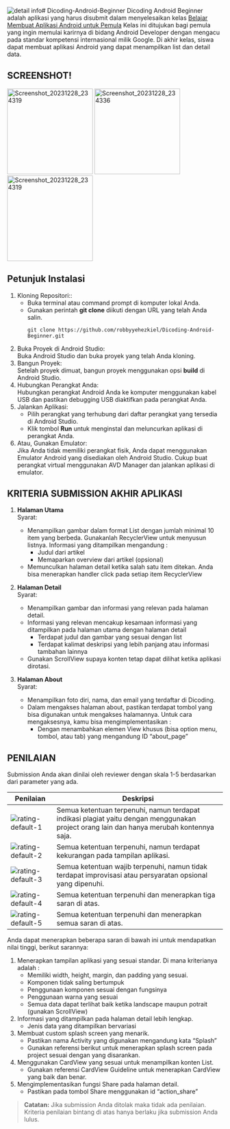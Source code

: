 ![detail info](https://github.com/robbyyehezkiel/Dicoding-Android-Beginner/assets/107051384/ece0489c-bebd-45b9-b09c-af48ec1d0bd6)# Dicoding-Android-Beginner
Dicoding Android Beginner adalah aplikasi yang harus disubmit dalam menyelesaikan kelas [Belajar Membuat Aplikasi Android untuk Pemula](https://www.dicoding.com/academies/51)
Kelas ini ditujukan bagi pemula yang ingin memulai karirnya di bidang Android Developer dengan mengacu pada standar kompetensi internasional milik Google. Di akhir kelas, siswa dapat membuat aplikasi Android yang dapat menampilkan list dan detail data. 

## SCREENSHOT!
<img src="https://github.com/robbyyehezkiel/Dicoding-Android-Beginner/assets/107051384/fc4aef4a-2149-481e-9818-9b4ca667b3cc" alt="Screenshot_20231228_234319" width="200">
<img src="https://github.com/robbyyehezkiel/Dicoding-Android-Beginner/assets/107051384/33993a52-ab55-468f-8f39-d03020e13f3e" alt="Screenshot_20231228_234336" width="200">
<img src="https://github.com/robbyyehezkiel/Dicoding-Android-Beginner/assets/107051384/bed23fd0-efa9-4a68-837c-f74fec7e3d8d" alt="Screenshot_20231228_234319" width="200">

## Petunjuk Instalasi
1. Kloning Repositori::
   - Buka terminal atau command prompt di komputer lokal Anda.
   - Gunakan perintah **git clone** diikuti dengan URL yang telah Anda salin.
     ```
     git clone https://github.com/robbyyehezkiel/Dicoding-Android-Beginner.git
     ```
3. Buka Proyek di Android Studio:<br>
   Buka Android Studio dan buka proyek yang telah Anda kloning.
4. Bangun Proyek:<br>
   Setelah proyek dimuat, bangun proyek menggunakan opsi **build** di Android Studio.
5. Hubungkan Perangkat Anda:<br>
   Hubungkan perangkat Android Anda ke komputer menggunakan kabel USB dan pastikan debugging USB diaktifkan pada perangkat Anda.
7. Jalankan Aplikasi:
   - Pilih perangkat yang terhubung dari daftar perangkat yang tersedia di Android Studio.
   - Klik tombol **Run** untuk menginstal dan meluncurkan aplikasi di perangkat Anda.
8. Atau, Gunakan Emulator:<br>
   Jika Anda tidak memiliki perangkat fisik, Anda dapat menggunakan Emulator Android yang disediakan oleh Android Studio. Cukup buat perangkat virtual menggunakan AVD Manager dan jalankan aplikasi di emulator.

## KRITERIA SUBMISSION AKHIR APLIKASI

1. **Halaman Utama**<br>
   Syarat:
   - Menampilkan gambar dalam format List dengan jumlah minimal 10 item yang berbeda. Gunakanlah RecyclerView untuk menyusun listnya. Informasi yang ditampilkan mengandung :
     - Judul dari artikel
     - Memaparkan overview dari artikel (opsional)
   - Memunculkan halaman detail ketika salah satu item ditekan. Anda bisa menerapkan handler click pada setiap item RecyclerView

2. **Halaman Detail**<br>
   Syarat:
   - Menampilkan gambar dan informasi yang relevan pada halaman detail.
   - Informasi yang relevan mencakup kesamaan informasi yang ditampilkan pada halaman utama dengan halaman detail
       * Terdapat judul dan gambar yang sesuai dengan list
       - Terdapat kalimat deskripsi yang lebih panjang atau informasi tambahan lainnya
   - Gunakan ScrollView supaya konten tetap dapat dilihat ketika aplikasi dirotasi.

3. **Halaman About**<br>
   Syarat:
   - Menampilkan foto diri, nama, dan email yang terdaftar di Dicoding.
   - Dalam mengakses halaman about, pastikan terdapat tombol yang bisa digunakan untuk mengakses halamannya. Untuk cara mengaksesnya, kamu bisa mengimplementasikan :
     - Dengan menambahkan elemen View khusus (bisa option menu, tombol, atau tab) yang mengandung ID “about_page”

## PENILAIAN
Submission Anda akan dinilai oleh reviewer dengan skala 1-5 berdasarkan dari parameter yang ada.<br>

| Penilaian | Deskripsi |
| --- | --- |
| ![rating-default-1](https://github.com/robbyyehezkiel/Dicoding-Android-Beginner/assets/107051384/e871ca3d-5515-4bd4-a484-57e7f08ca5d0) | Semua ketentuan terpenuhi, namun terdapat indikasi plagiat yaitu dengan menggunakan project orang lain dan hanya merubah kontennya saja. |
| ![rating-default-2](https://github.com/robbyyehezkiel/Dicoding-Android-Beginner/assets/107051384/4982fc8d-85be-4914-ae92-921b9edbfea6) | Semua ketentuan terpenuhi, namun terdapat kekurangan pada tampilan aplikasi. |
| ![rating-default-3](https://github.com/robbyyehezkiel/Dicoding-Android-Beginner/assets/107051384/0f6e7b33-1ba4-4e3b-849b-35d189c91d68) | Semua ketentuan wajib terpenuhi, namun tidak terdapat improvisasi atau persyaratan opsional yang dipenuhi. |
| ![rating-default-4](https://github.com/robbyyehezkiel/Dicoding-Android-Beginner/assets/107051384/2c3aba1b-471b-48a5-a509-041a98d8db7f) | Semua ketentuan terpenuhi dan menerapkan tiga saran di atas. |
| ![rating-default-5](https://github.com/robbyyehezkiel/Dicoding-Android-Beginner/assets/107051384/01227334-0d4c-4960-abb8-1a8730cda196) | Semua ketentuan terpenuhi dan menerapkan semua saran di atas. |

Anda dapat menerapkan beberapa saran di bawah ini untuk mendapatkan nilai tinggi, berikut sarannya:

1. Menerapkan tampilan aplikasi yang sesuai standar. Di mana kriterianya adalah :
   - Memiliki width, height, margin, dan padding yang sesuai.
   - Komponen tidak saling bertumpuk
   - Penggunaan komponen sesuai dengan fungsinya
   - Penggunaan warna yang sesuai
   - Semua data dapat terlihat baik ketika landscape maupun potrait (gunakan ScrollView)
2. Informasi yang ditampilkan pada halaman detail lebih lengkap.
   - Jenis data yang ditampilkan bervariasi
3. Membuat custom splash screen yang menarik.
   - Pastikan nama Activity yang digunakan mengandung kata “Splash”
   - Gunakan referensi berikut untuk menerapkan splash screen pada project sesuai dengan yang disarankan.
4. Menggunakan CardView yang sesuai untuk menampilkan konten List.
   - Gunakan referensi CardView Guideline untuk menerapkan CardView yang baik dan benar.
5. Mengimplementasikan fungsi Share pada halaman detail.
   - Pastikan pada tombol Share menggunakan id “action_share”
> **Catatan:**
> Jika submission Anda ditolak maka tidak ada penilaian. Kriteria penilaian bintang di atas hanya berlaku jika submission Anda lulus.

